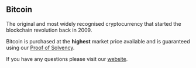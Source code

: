 ## Bitcoin

The original and most widely recognised cryptocurrency that started the blockchain revolution back in 2009.

Bitcoin is purchased at the **highest** market price available and is guaranteed using our [Proof of Solvency](https://www.getbamboo.io).

If you have any questions please visit our [website](https://www.getbamboo.io).
